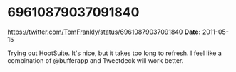 # 69610879037091840
https://twitter.com/TomFrankly/status/69610879037091840
**Date:** 2011-05-15

Trying out HootSuite. It's nice, but it takes too long to refresh. I feel like a combination of @bufferapp and Tweetdeck will work better.
